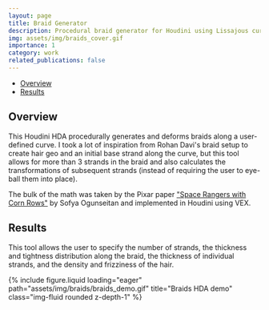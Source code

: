```yaml
---
layout: page
title: Braid Generator
description: Procedural braid generator for Houdini using Lissajous curves.
img: assets/img/braids_cover.gif
importance: 1
category: work
related_publications: false
---
```


<!-- Include MathJax -->
<script type="text/javascript" async
  src="https://cdn.jsdelivr.net/npm/mathjax@3/es5/tex-mml-chtml.js">
</script>

- [Overview](#overview)
- [Results](#results)

## Overview

This Houdini HDA procedurally generates and deforms braids along a user-defined curve. I took a lot of inspiration from Rohan Davi's braid setup to create hair geo and an initial base strand along the curve, but this tool allows for more than 3 strands in the braid and also calculates the transformations of subsequent strands (instead of requiring the user to eye-ball them into place). 

The bulk of the math was taken by the Pixar paper ["Space Rangers with Corn Rows"](https://graphics.pixar.com/library/Cornrows/) by Sofya Ogunseitan and implemented in Houdini using VEX. 

## Results
This tool allows the user to specify the number of strands, the thickness and tightness distribution along the braid, the thickness of individual strands, and the density and frizziness of the hair.

<div class="row justify-content-center">
    <div class="col-6 mt-3 mt-md-0">
        {% include figure.liquid loading="eager" path="assets/img/braids/braids_demo.gif" title="Braids HDA demo" class="img-fluid rounded z-depth-1" %}
    </div>
</div>
